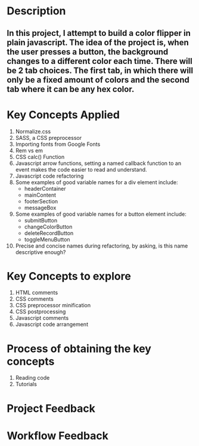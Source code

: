 # Description

## In this project, I attempt to build a color flipper in plain javascript. The idea of the project is, when the user presses a button, the background changes to a different color each time. There will be 2 tab choices. The first tab, in which there will only be a fixed amount of colors and the second tab where it can be any hex color.

# Key Concepts Applied

1. Normalize.css
2. SASS, a CSS preprocessor
3. Importing fonts from Google Fonts
4. Rem vs em
5. CSS calc() Function
6. Javascript arrow functions, setting a named callback function to an event makes the code easier to read and understand.
7. Javascript code refactoring
8. Some examples of good variable names for a div element include:
   - headerContainer
   - mainContent
   - footerSection
   - messageBox
9. Some examples of good variable names for a button element include:
   - submitButton
   - changeColorButton
   - deleteRecordButton
   - toggleMenuButton
10. Precise and concise names during refactoring, by asking, is this name descriptive enough?

# Key Concepts to explore

1. HTML comments
2. CSS comments
3. CSS preprocessor minification
4. CSS postprocessing
5. Javascript comments
6. Javascript code arrangement

# Process of obtaining the key concepts

1. Reading code
2. Tutorials

# Project Feedback

# Workflow Feedback
